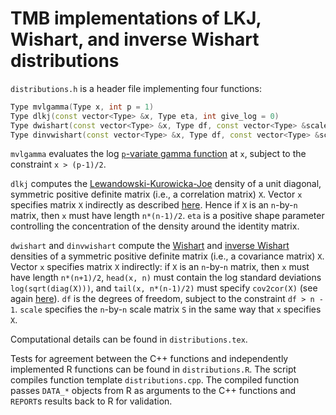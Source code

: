 # TMB implementations of LKJ, Wishart, and inverse Wishart distributions

`distributions.h` is a header file implementing four functions:

```cpp
Type mvlgamma(Type x, int p = 1)
Type dlkj(const vector<Type> &x, Type eta, int give_log = 0)
Type dwishart(const vector<Type> &x, Type df, const vector<Type> &scale, int give_log = 0)
Type dinvwishart(const vector<Type> &x, Type df, const vector<Type> &scale, int give_log = 0)
```

`mvlgamma` evaluates the log
[`p`-variate gamma function](https://en.wikipedia.org/wiki/Multivariate_gamma_function)
at `x`, subject to the constraint `x > (p-1)/2`.

`dlkj` computes the
[Lewandowski-Kurowicka-Joe](https://mc-stan.org/docs/functions-reference/lkj-correlation.html)
density of a unit diagonal, symmetric positive definite matrix
(i.e., a correlation matrix) `X`.
Vector `x` specifies matrix `X` indirectly as described
[here](https://kaskr.github.io/adcomp/classdensity_1_1UNSTRUCTURED__CORR__t.html).
Hence if `X` is an `n`-by-`n` matrix, then `x` must have length `n*(n-1)/2`.
`eta` is a positive shape parameter controlling the concentration
of the density around the identity matrix.

`dwishart` and `dinvwishart` compute the
[Wishart](https://mc-stan.org/docs/functions-reference/wishart-distribution.html)
and
[inverse Wishart](https://mc-stan.org/docs/functions-reference/inverse-wishart-distribution.html)
densities of a symmetric positive definite matrix
(i.e., a covariance matrix) `X`.
Vector `x` specifies matrix `X` indirectly:
if `X` is an `n`-by-`n` matrix, then `x` must have length `n*(n+1)/2`,
`head(x, n)` must contain the log standard deviations `log(sqrt(diag(X)))`,
and `tail(x, n*(n-1)/2)` must specify `cov2cor(X)`
(see again [here](https://kaskr.github.io/adcomp/classdensity_1_1UNSTRUCTURED__CORR__t.html)).
`df` is the degrees of freedom, subject to the constraint `df > n - 1`.
`scale` specifies the `n`-by-`n` scale matrix `S` in the same way that
`x` specifies `X`.

Computational details can be found in `distributions.tex`.

Tests for agreement between the C++ functions and independently implemented
R functions can be found in `distributions.R`.  The script compiles function
template `distributions.cpp`.  The compiled function passes `DATA_*` objects
from R as arguments to the C++ functions and `REPORT`s results back to R for
validation.
